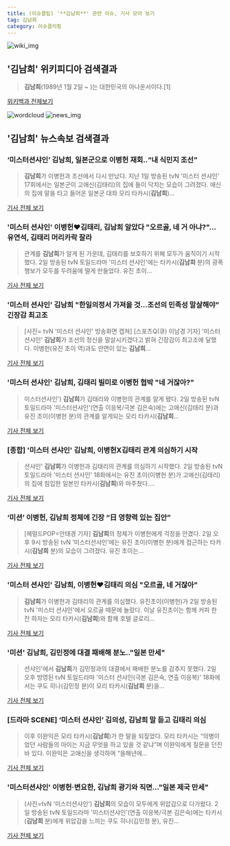 ```yaml
---
title: (이슈클립) '**김남희**' 관련 이슈, 기사 모아 보기
tag: 김남희
category: 이슈클리핑
---
```

![wiki_img](https://user-images.githubusercontent.com/42597476/44503234-41136a80-a6d0-11e8-9071-6fc6418eafe4.png)
## **'**김남희**'** 위키피디아 검색결과
>**김남희**(1989년 1월 2일 ~ )는 대한민국의 아나운서이다.[1]

<a href="https://ko.wikipedia.org/wiki/김남희" target="_blank">위키백과 전체보기</a>

![wordcloud](https://s3.ap-northeast-2.amazonaws.com/lyrics101-wordcloud/2018-09-02-1535897234.png)
![news_img](https://user-images.githubusercontent.com/42597476/44507050-1206f400-a6e4-11e8-8d98-7ffbfebb353f.png)
## **'**김남희**'** 뉴스속보 검색결과
### ‘미스터션샤인’ **김남희**, 일본군으로 이병헌 재회..“내 식민지 조선”

>**김남희**가 이병헌과 조선에서 다시 만났다. 지난 1일 방송된 tvN '미스터 션샤인' 17회에서는 일본군이 고애신(김태리)의 집에 들이 닥치는 모습이 그려졌다. 애신의 집에 말을 타고 들어온 일본군 대좌 모리 타카시(**김남희**)...

<a href="http://www.osen.co.kr/article/G1110980408" target="_blank">기사 전체 보기</a>

### '미스터 션샤인' 이병헌♥김태리, **김남희** 알았다 "오르골, 네 거 아냐?"… 유연석, 김태리 머리카락 잘라

>관계를 **김남희**가 알게 된 가운데, 김태리를 보호하기 위해 모두가 움직이기 시작했다.   2일 방송된 tvN 토일드라마 '미스터 션샤인'에는 타카시(**김남희** 분)의 광폭 행보가 모두를 두려움에 떨게 만들었다.  유진 초이...

<a href="http://www.kyeongin.com/main/view.php?key=20180902002132188" target="_blank">기사 전체 보기</a>

### '미스터 션샤인' **김남희** "한일의정서 가져올 것...조선의 민족성 말살해야" 긴장감 최고조

>[사진= tvN '미스터 션샤인' 방송화면 캡쳐] [스포츠Q(큐) 이남경 기자] '미스터 션샤인' **김남희**가 조선의 정신을 말살시키겠다고 밝혀 긴장감이 최고조에 달했다.  이병헌(유진 초이 역)과도 안면이 있는 **김남희**...

<a href="http://www.sportsq.co.kr/news/articleView.html?idxno=301163" target="_blank">기사 전체 보기</a>

### '미스터 션샤인' **김남희**, 김태리 빌미로 이병헌 협박 "네 거잖아?"

>미스터션샤인') **김남희**가 김태리와 이병헌의 관계를 알게 됐다. 2일 방송된 tvN 토일드라마 '미스터션샤인'(연출 이응복/극본 김은숙)에는 고애신(김태리 분)과 유진 초이(이병헌 분)의 관계를 알게되는 모리 타카시(**김남희**...

<a href="http://www.slist.kr/news/articleView.html?idxno=44399" target="_blank">기사 전체 보기</a>

### [종합] '미스터 션샤인' **김남희**, 이병헌X김태리 관계 의심하기 시작

>션샤인' **김남희**가 이병헌과 김태리의 관계를 의심하기 시작했다. 2일 방송된 tvN 토일드라마 '미스터 션사인' 18화에서는 유진 초이(이병헌 분)가 고애신(김태리)의 집에 침입한 일본인 타카시(**김남희**)와 마주쳤다....

<a href="http://www.xportsnews.com/?ac=article_view&entry_id=1014578" target="_blank">기사 전체 보기</a>

### ‘미션’ 이병헌, **김남희** 정체에 긴장 “日 영향력 있는 집안”

>[헤럴드POP=안태경 기자] **김남희**의 정체가 이병헌에게 걱정을 안겼다. 2일 오후 9시 방송된 tvN ‘미스터션샤인’에는 유진 초이(이병헌 분)에게 접근하는 타카시(**김남희** 분)의 모습이 그려졌다. 유진 초이는...

<a href="http://biz.heraldcorp.com/view.php?ud=201809022206325735688_1" target="_blank">기사 전체 보기</a>

### '미스터 션샤인' **김남희**, 이병헌♥김태리 의심 "오르골, 네 거잖아"

>**김남희**가 이병헌과 김태리의 관계를 의심했다. 유진초이(이병헌)가 2일 방송된 tvN '미스터 션샤인'에서 오르골 때문에 놀랐다. 이날 유진초이는 함께 커피 한 잔 하자는 모리 타카시(**김남희**)와 함께 호텔 글로리...

<a href="http://enews24.tving.com/news/article.asp?nsID=1300064" target="_blank">기사 전체 보기</a>

### '미션' **김남희**, 김민정에 대결 패배해 분노.."일본 만세"

>션샤인'에서 **김남희**가 김민정과의 대결에서 패배한 분노를 감추지 못했다. 2일 오후 방영된 tvN 토일드라마 '미스터 션샤인(극본 김은숙, 연출 이응복)' 18화에서는 쿠도 히나(김민정 분)이 모리 타카시(**김남희** 분)을...

<a href="http://star.mt.co.kr/stview.php?no=2018090221341837114" target="_blank">기사 전체 보기</a>

### [드라마 SCENE] ‘미스터 션샤인’ 김의성, **김남희** 말 듣고 김태리 의심

>이후 이완익은 모리 타카시(**김남희**)가 한 말을 되짚었다. 모리 타카시는 “의병이었던 사람들의 아이는 지금 무엇을 하고 있을 것 같냐”며 이완익에게 질문을 던진 바 있다. 이완익은 고애신을 생각하며 “을해년에...

<a href="http://chicnews.mk.co.kr/article.php?aid=1535894544209606006" target="_blank">기사 전체 보기</a>

### '미스터션샤인' 이병헌·변요한, **김남희** 광기와 직면…"일본 제국 만세"

>(사진=tvN '미스터션샤인') **김남희**의 모습이 모두에게 위압감으로 다가왔다. 2일 방송된 tvN 토일드라마 '미스터션샤인'(연출 이응복/극본 김은숙)에는 타카시(**김남희** 분)에게 위압감을 느끼는 쿠도 히나(김민정 분), 유진...

<a href="http://www.slist.kr/news/articleView.html?idxno=44394" target="_blank">기사 전체 보기</a>



